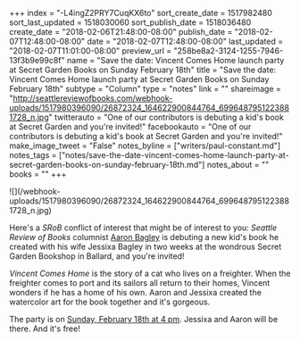 +++
index = "-L4ingZ2PRY7CuqKX6to"
sort_create_date = 1517982480
sort_last_updated = 1518030060
sort_publish_date = 1518036480
create_date = "2018-02-06T21:48:00-08:00"
publish_date = "2018-02-07T12:48:00-08:00"
date = "2018-02-07T12:48:00-08:00"
last_updated = "2018-02-07T11:01:00-08:00"
preview_url = "258be8a2-3124-1255-7946-13f3b9e99c8f"
name = "Save the date: Vincent Comes Home launch party at Secret Garden Books on Sunday February 18th"
title = "Save the date: Vincent Comes Home launch party at Secret Garden Books on Sunday February 18th"
subtype = "Column"
type = "notes"
link = ""
shareimage = "http://seattlereviewofbooks.com/webhook-uploads/1517980396090/26872324_164622900844764_6996487951223881728_n.jpg"
twitterauto = "One of our contributors is debuting a kid's book at Secret Garden and you're invited!"
facebookauto = "One of our contributors is debuting a kid's book at Secret Garden and you're invited!"
make_image_tweet = "False"
notes_byline = ["writers/paul-constant.md"]
notes_tags = ["notes/save-the-date-vincent-comes-home-launch-party-at-secret-garden-books-on-sunday-february-18th.md"]
notes_about = ""
books = ""
+++
<p class="image">![](/webhook-uploads/1517980396090/26872324_164622900844764_6996487951223881728_n.jpg)</p>

Here's a *SRoB* conflict of interest that might be of interest to you: *Seattle Review of Books* columnist [Aaron Bagley](http://www.seattlereviewofbooks.com/writers/aaron-bagley/) is debuting a new kid's book he created with his wife Jessixa Bagley in two weeks at the wondrous Secret Garden Bookshop in Ballard, and you're invited!

*Vincent Comes Home* is the story of a cat who lives on a freighter. When the freighter comes to port and its sailors all return to their homes, Vincent wonders if he has a home of his own. Aaron and Jessixa created the watercolor art for the book together and it's gorgeous.

The party is on [Sunday, February 18th at 4 pm](http://www.secretgardenbooks.com/event/jessixa-bagley-aaron-bagley-vincent-comes-home). Jessixa and Aaron will be there. And it's free!

